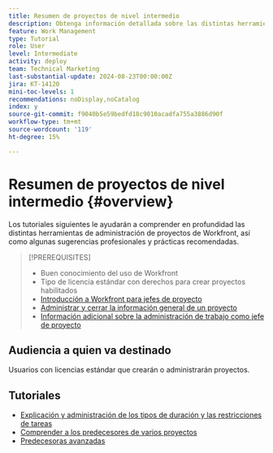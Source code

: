 ```yaml
---
title: Resumen de proyectos de nivel intermedio
description: Obtenga información detallada sobre las distintas herramientas de administración de proyectos de Workfront, así como consejos y prácticas recomendadas de los profesionales.
feature: Work Management
type: Tutorial
role: User
level: Intermediate
activity: deploy
team: Technical Marketing
last-substantial-update: 2024-08-23T00:00:00Z
jira: KT-14120
mini-toc-levels: 1
recommendations: noDisplay,noCatalog
index: y
source-git-commit: f9040b5e59bedfd18c9010acadfa755a3886d90f
workflow-type: tm+mt
source-wordcount: '119'
ht-degree: 15%

---
```



# Resumen de proyectos de nivel intermedio {#overview}

Los tutoriales siguientes le ayudarán a comprender en profundidad las distintas herramientas de administración de proyectos de Workfront, así como algunas sugerencias profesionales y prácticas recomendadas.

>[!PREREQUISITES]
>
>* Buen conocimiento del uso de Workfront
>* Tipo de licencia estándar con derechos para crear proyectos habilitados
>* [Introducción a Workfront para jefes de proyecto](https://experienceleague.adobe.com/?recommended=Workfront-U-1-2022.1.planners)
>* [Administrar y cerrar la información general de un proyecto](https://experienceleague.adobe.com/?recommended=Workfront-U-1-2022.2.planners)
>* [Información adicional sobre la administración de trabajo como jefe de proyecto](https://experienceleague.adobe.com/?recommended=Workfront-U-1-2022.3.planners)

## Audiencia a quien va destinado

Usuarios con licencias estándar que crearán o administrarán proyectos.

## Tutoriales

* [Explicación y administración de los tipos de duración y las restricciones de tareas](understand-and-manage-duration-types-and-task-constraints.md)
* [Comprender a los predecesores de varios proyectos](understand-cross-project-predecessors.md)
* [Predecesoras avanzadas](advanced-predecessors.md)
